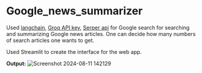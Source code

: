 # Google_news_summarizer

Used [langchain](https://python.langchain.com/v0.2/docs/introduction/), [Groq API key](https://console.groq.com/keys), [Serper api](https://serper.dev/) for Google search for searching and summarizing Google news articles. One can decide how many numbers of search articles one wants to get.

Used Streamlit to create the interface for the web app.

**Output:**
![Screenshot 2024-08-11 142129](https://github.com/user-attachments/assets/b38d2825-90d0-4fc5-ae6e-74cf8831c798)
